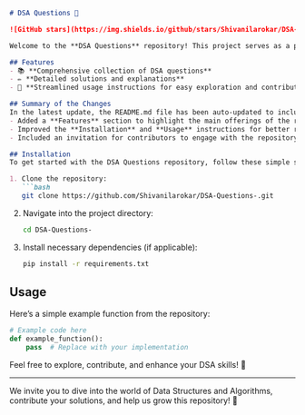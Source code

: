 ```markdown
# DSA Questions 🚀

![GitHub stars](https://img.shields.io/github/stars/Shivanilarokar/DSA-Questions-?style=social) ![Forks](https://img.shields.io/github/forks/Shivanilarokar/DSA-Questions-?style=social)

Welcome to the **DSA Questions** repository! This project serves as a platform for developers and learners to practice and enhance their skills in Data Structures and Algorithms (DSA). This repository is designed to help you improve your understanding of various data structures and algorithms through a collection of questions and solutions.

## Features
- 📚 **Comprehensive collection of DSA questions**
- ✏️ **Detailed solutions and explanations**
- 🚀 **Streamlined usage instructions for easy exploration and contribution**

## Summary of the Changes
In the latest update, the README.md file has been auto-updated to include a more structured format, enhancing clarity and user engagement. Key changes include:
- Added a **Features** section to highlight the main offerings of the repository.
- Improved the **Installation** and **Usage** instructions for better readability.
- Included an invitation for contributors to engage with the repository.

## Installation
To get started with the DSA Questions repository, follow these simple steps:

1. Clone the repository:
   ```bash
   git clone https://github.com/Shivanilarokar/DSA-Questions-.git
   ```
2. Navigate into the project directory:
   ```bash
   cd DSA-Questions-
   ```
3. Install necessary dependencies (if applicable):
   ```bash
   pip install -r requirements.txt
   ```

## Usage
Here’s a simple example function from the repository:

```python
# Example code here
def example_function():
    pass  # Replace with your implementation
```

Feel free to explore, contribute, and enhance your DSA skills! 🎉

---

We invite you to dive into the world of Data Structures and Algorithms, contribute your solutions, and help us grow this repository! 🌟
```